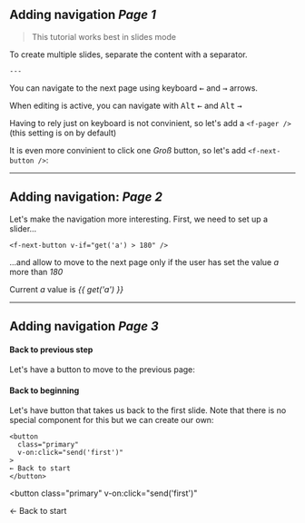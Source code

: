 ## Adding navigation ***Page 1***

> This tutorial works best in slides mode <f-slides-icon  />

To create multiple slides, separate the content with a separator.

`---`


You can navigate to the next page using keyboard <kbd>←</kbd> and <kbd>→</kbd> arrows. 

When editing is active, you can navigate with <kbd>Alt</kbd> <kbd>←</kbd> and <kbd>Alt</kbd> <kbd>→</kbd>

Having to rely just on keyboard is not convinient, so let's add a `<f-pager />` (this setting is on by default)

<f-pager />

It is even more convinient to click one *Groß* button, so let's add `<f-next-button />`:

<f-next-button />

---

## Adding navigation: ***Page 2***

Let's make the navigation more interesting. First, we need to set up a slider... 

    <f-next-button v-if="get('a') > 180" />

...and allow to move to the next page only if the user has set the value <var>a</var> more than <var>180</var>

Current <var>a</var> value is <var>{{ get('a') }} </var>


<f-slider set="a" />

<f-next-button v-if="get('a') > 180" />

---

## Adding navigation ***Page 3***

#### Back to previous step

Let's have a button to move to the previous page:

<f-prev-button />

#### Back to beginning

Let's have button that takes us back to the first slide. Note that there is no special component for this but we can create our own:

    <button 
      class="primary"
      v-on:click="send('first')"
    >
    ← Back to start
    </button>

<button 
  class="primary"
  v-on:click="send('first')"
>
← Back to start
</button>